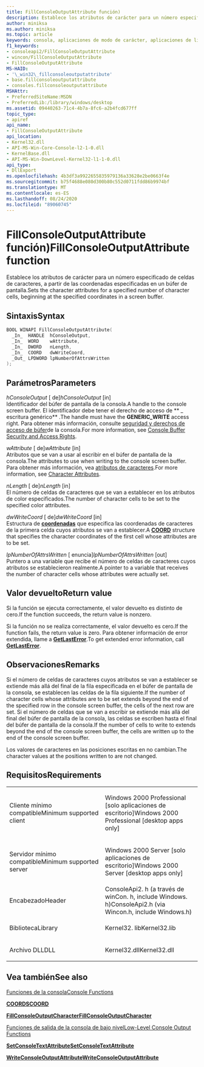 ```yaml
---
title: FillConsoleOutputAttribute función)
description: Establece los atributos de carácter para un número especificado de celdas de caracteres, a partir de las coordenadas especificadas en un búfer de pantalla.
author: miniksa
ms.author: miniksa
ms.topic: article
keywords: consola, aplicaciones de modo de carácter, aplicaciones de línea de comandos, aplicaciones de terminal, API de consola
f1_keywords:
- consoleapi2/FillConsoleOutputAttribute
- wincon/FillConsoleOutputAttribute
- FillConsoleOutputAttribute
MS-HAID:
- '\_win32\_fillconsoleoutputattribute'
- base.fillconsoleoutputattribute
- consoles.fillconsoleoutputattribute
MSHAttr:
- PreferredSiteName:MSDN
- PreferredLib:/library/windows/desktop
ms.assetid: 09440263-71c4-4b7a-8fc6-a2b4fcd677ff
topic_type:
- apiref
api_name:
- FillConsoleOutputAttribute
api_location:
- Kernel32.dll
- API-MS-Win-Core-Console-l2-1-0.dll
- KernelBase.dll
- API-MS-Win-DownLevel-Kernel32-l1-1-0.dll
api_type:
- DllExport
ms.openlocfilehash: 4b3df3a9922655835979136a33628e2be0663f4e
ms.sourcegitcommit: b75f4688e080d300b80c552d0711fdd86b9974bf
ms.translationtype: MT
ms.contentlocale: es-ES
ms.lasthandoff: 08/24/2020
ms.locfileid: "89060745"
---
```

# <a name="fillconsoleoutputattribute-function"></a><span data-ttu-id="690c3-104">FillConsoleOutputAttribute función)</span><span class="sxs-lookup"><span data-stu-id="690c3-104">FillConsoleOutputAttribute function</span></span>


<span data-ttu-id="690c3-105">Establece los atributos de carácter para un número especificado de celdas de caracteres, a partir de las coordenadas especificadas en un búfer de pantalla.</span><span class="sxs-lookup"><span data-stu-id="690c3-105">Sets the character attributes for a specified number of character cells, beginning at the specified coordinates in a screen buffer.</span></span>

<a name="syntax"></a><span data-ttu-id="690c3-106">Sintaxis</span><span class="sxs-lookup"><span data-stu-id="690c3-106">Syntax</span></span>
------

```C
BOOL WINAPI FillConsoleOutputAttribute(
  _In_  HANDLE  hConsoleOutput,
  _In_  WORD    wAttribute,
  _In_  DWORD   nLength,
  _In_  COORD   dwWriteCoord,
  _Out_ LPDWORD lpNumberOfAttrsWritten
);
```

<a name="parameters"></a><span data-ttu-id="690c3-107">Parámetros</span><span class="sxs-lookup"><span data-stu-id="690c3-107">Parameters</span></span>
----------

<span data-ttu-id="690c3-108">*hConsoleOutput* \[ de\]</span><span class="sxs-lookup"><span data-stu-id="690c3-108">*hConsoleOutput* \[in\]</span></span>  
<span data-ttu-id="690c3-109">Identificador del búfer de pantalla de la consola.</span><span class="sxs-lookup"><span data-stu-id="690c3-109">A handle to the console screen buffer.</span></span> <span data-ttu-id="690c3-110">El identificador debe tener el derecho de acceso de \*\* \_ escritura genérico\*\* .</span><span class="sxs-lookup"><span data-stu-id="690c3-110">The handle must have the **GENERIC\_WRITE** access right.</span></span> <span data-ttu-id="690c3-111">Para obtener más información, consulte [seguridad y derechos de acceso de búfer](console-buffer-security-and-access-rights.md)de la consola.</span><span class="sxs-lookup"><span data-stu-id="690c3-111">For more information, see [Console Buffer Security and Access Rights](console-buffer-security-and-access-rights.md).</span></span>

<span data-ttu-id="690c3-112">*wAttribute* \[ de\]</span><span class="sxs-lookup"><span data-stu-id="690c3-112">*wAttribute* \[in\]</span></span>  
<span data-ttu-id="690c3-113">Atributos que se van a usar al escribir en el búfer de pantalla de la consola.</span><span class="sxs-lookup"><span data-stu-id="690c3-113">The attributes to use when writing to the console screen buffer.</span></span> <span data-ttu-id="690c3-114">Para obtener más información, vea [atributos de caracteres](console-screen-buffers.md#_win32_font_attributes).</span><span class="sxs-lookup"><span data-stu-id="690c3-114">For more information, see [Character Attributes](console-screen-buffers.md#_win32_font_attributes).</span></span>

<span data-ttu-id="690c3-115">*nLength* \[ de\]</span><span class="sxs-lookup"><span data-stu-id="690c3-115">*nLength* \[in\]</span></span>  
<span data-ttu-id="690c3-116">El número de celdas de caracteres que se van a establecer en los atributos de color especificados.</span><span class="sxs-lookup"><span data-stu-id="690c3-116">The number of character cells to be set to the specified color attributes.</span></span>

<span data-ttu-id="690c3-117">*dwWriteCoord* \[ de\]</span><span class="sxs-lookup"><span data-stu-id="690c3-117">*dwWriteCoord* \[in\]</span></span>  
<span data-ttu-id="690c3-118">Estructura de [**coordenadas**](coord-str.md) que especifica las coordenadas de caracteres de la primera celda cuyos atributos se van a establecer.</span><span class="sxs-lookup"><span data-stu-id="690c3-118">A [**COORD**](coord-str.md) structure that specifies the character coordinates of the first cell whose attributes are to be set.</span></span>

<span data-ttu-id="690c3-119">*lpNumberOfAttrsWritten* \[ enuncia\]</span><span class="sxs-lookup"><span data-stu-id="690c3-119">*lpNumberOfAttrsWritten* \[out\]</span></span>  
<span data-ttu-id="690c3-120">Puntero a una variable que recibe el número de celdas de caracteres cuyos atributos se establecieron realmente.</span><span class="sxs-lookup"><span data-stu-id="690c3-120">A pointer to a variable that receives the number of character cells whose attributes were actually set.</span></span>

<a name="return-value"></a><span data-ttu-id="690c3-121">Valor devuelto</span><span class="sxs-lookup"><span data-stu-id="690c3-121">Return value</span></span>
------------

<span data-ttu-id="690c3-122">Si la función se ejecuta correctamente, el valor devuelto es distinto de cero.</span><span class="sxs-lookup"><span data-stu-id="690c3-122">If the function succeeds, the return value is nonzero.</span></span>

<span data-ttu-id="690c3-123">Si la función no se realiza correctamente, el valor devuelto es cero.</span><span class="sxs-lookup"><span data-stu-id="690c3-123">If the function fails, the return value is zero.</span></span> <span data-ttu-id="690c3-124">Para obtener información de error extendida, llame a [**GetLastError**](https://msdn.microsoft.com/library/windows/desktop/ms679360).</span><span class="sxs-lookup"><span data-stu-id="690c3-124">To get extended error information, call [**GetLastError**](https://msdn.microsoft.com/library/windows/desktop/ms679360).</span></span>

<a name="remarks"></a><span data-ttu-id="690c3-125">Observaciones</span><span class="sxs-lookup"><span data-stu-id="690c3-125">Remarks</span></span>
-------

<span data-ttu-id="690c3-126">Si el número de celdas de caracteres cuyos atributos se van a establecer se extiende más allá del final de la fila especificada en el búfer de pantalla de la consola, se establecen las celdas de la fila siguiente.</span><span class="sxs-lookup"><span data-stu-id="690c3-126">If the number of character cells whose attributes are to be set extends beyond the end of the specified row in the console screen buffer, the cells of the next row are set.</span></span> <span data-ttu-id="690c3-127">Si el número de celdas que se van a escribir se extiende más allá del final del búfer de pantalla de la consola, las celdas se escriben hasta el final del búfer de pantalla de la consola.</span><span class="sxs-lookup"><span data-stu-id="690c3-127">If the number of cells to write to extends beyond the end of the console screen buffer, the cells are written up to the end of the console screen buffer.</span></span>

<span data-ttu-id="690c3-128">Los valores de caracteres en las posiciones escritas en no cambian.</span><span class="sxs-lookup"><span data-stu-id="690c3-128">The character values at the positions written to are not changed.</span></span>

<a name="requirements"></a><span data-ttu-id="690c3-129">Requisitos</span><span class="sxs-lookup"><span data-stu-id="690c3-129">Requirements</span></span>
------------

<table>
<colgroup>
<col width="50%" />
<col width="50%" />
</colgroup>
<tbody>
<tr class="odd">
<td><p><span data-ttu-id="690c3-130">Cliente mínimo compatible</span><span class="sxs-lookup"><span data-stu-id="690c3-130">Minimum supported client</span></span></p></td>
<td><p><span data-ttu-id="690c3-131">Windows 2000 Professional [solo aplicaciones de escritorio]</span><span class="sxs-lookup"><span data-stu-id="690c3-131">Windows 2000 Professional [desktop apps only]</span></span></p></td>
</tr>
<tr class="even">
<td><p><span data-ttu-id="690c3-132">Servidor mínimo compatible</span><span class="sxs-lookup"><span data-stu-id="690c3-132">Minimum supported server</span></span></p></td>
<td><p><span data-ttu-id="690c3-133">Windows 2000 Server [solo aplicaciones de escritorio]</span><span class="sxs-lookup"><span data-stu-id="690c3-133">Windows 2000 Server [desktop apps only]</span></span></p></td>
</tr>
<tr class="odd">
<td><p><span data-ttu-id="690c3-134">Encabezado</span><span class="sxs-lookup"><span data-stu-id="690c3-134">Header</span></span></p></td>
<td><span data-ttu-id="690c3-135">ConsoleApi2. h (a través de winCon. h, include Windows. h)</span><span class="sxs-lookup"><span data-stu-id="690c3-135">ConsoleApi2.h (via Wincon.h, include Windows.h)</span></span></td>
</tr>
<tr class="even">
<td><p><span data-ttu-id="690c3-136">Biblioteca</span><span class="sxs-lookup"><span data-stu-id="690c3-136">Library</span></span></p></td>
<td><span data-ttu-id="690c3-137">Kernel32. lib</span><span class="sxs-lookup"><span data-stu-id="690c3-137">Kernel32.lib</span></span></td>
</tr>
<tr class="odd">
<td><p><span data-ttu-id="690c3-138">Archivo DLL</span><span class="sxs-lookup"><span data-stu-id="690c3-138">DLL</span></span></p></td>
<td><span data-ttu-id="690c3-139">Kernel32.dll</span><span class="sxs-lookup"><span data-stu-id="690c3-139">Kernel32.dll</span></span></td>
</tr>
<tr class="even">
</tr>
<tr class="odd">
</tr>
<tr class="even">
</tr>
</tbody>
</table>

## <a name="span-idsee_alsospansee-also"></a><span data-ttu-id="690c3-140"><span id="see_also"></span>Vea también</span><span class="sxs-lookup"><span data-stu-id="690c3-140"><span id="see_also"></span>See also</span></span>


[<span data-ttu-id="690c3-141">Funciones de la consola</span><span class="sxs-lookup"><span data-stu-id="690c3-141">Console Functions</span></span>](console-functions.md)

[<span data-ttu-id="690c3-142">**COORDS**</span><span class="sxs-lookup"><span data-stu-id="690c3-142">**COORD**</span></span>](coord-str.md)

[<span data-ttu-id="690c3-143">**FillConsoleOutputCharacter**</span><span class="sxs-lookup"><span data-stu-id="690c3-143">**FillConsoleOutputCharacter**</span></span>](fillconsoleoutputcharacter.md)

[<span data-ttu-id="690c3-144">Funciones de salida de la consola de bajo nivel</span><span class="sxs-lookup"><span data-stu-id="690c3-144">Low-Level Console Output Functions</span></span>](low-level-console-output-functions.md)

[<span data-ttu-id="690c3-145">**SetConsoleTextAttribute**</span><span class="sxs-lookup"><span data-stu-id="690c3-145">**SetConsoleTextAttribute**</span></span>](setconsoletextattribute.md)

[<span data-ttu-id="690c3-146">**WriteConsoleOutputAttribute**</span><span class="sxs-lookup"><span data-stu-id="690c3-146">**WriteConsoleOutputAttribute**</span></span>](writeconsoleoutputattribute.md)

 

 




